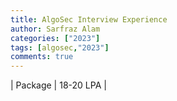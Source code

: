 ```yaml
---
title: AlgoSec Interview Experience
author: Sarfraz Alam
categories: ["2023"]
tags: [algosec,"2023"]
comments: true
---
```


| Package | 18-20 LPA |

